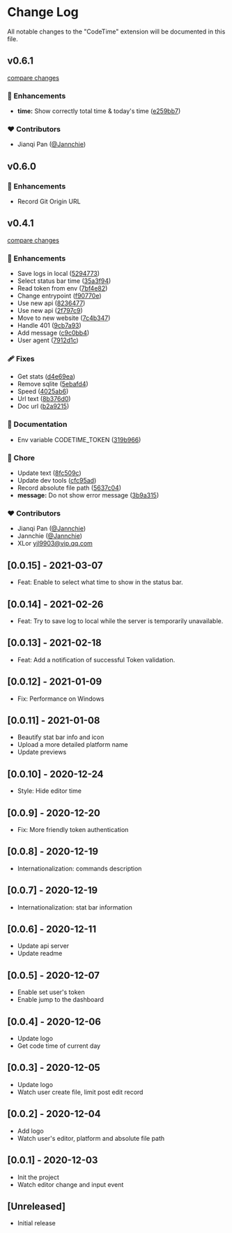 # Change Log

All notable changes to the "CodeTime" extension will be documented in this file.

## v0.6.1

[compare changes](https://github.com/Data-Trekkers/codetime-vscode/compare/v0.6.0...v0.6.1)

### 🚀 Enhancements

- **time:** Show correctly total time & today's time ([e259bb7](https://github.com/Data-Trekkers/codetime-vscode/commit/e259bb7))


### ❤️ Contributors

- Jianqi Pan ([@Jannchie](http://github.com/Jannchie))

## v0.6.0

### 🚀 Enhancements

- Record Git Origin URL

## v0.4.1

[compare changes](https://github.com/Data-Trekkers/codetime-vscode/compare/v0.0.13...v0.4.1)

### 🚀 Enhancements

- Save logs in local ([5294773](https://github.com/Data-Trekkers/codetime-vscode/commit/5294773))
- Select status bar time ([35a3f94](https://github.com/Data-Trekkers/codetime-vscode/commit/35a3f94))
- Read token from env ([7bf4e82](https://github.com/Data-Trekkers/codetime-vscode/commit/7bf4e82))
- Change entrypoint ([f90770e](https://github.com/Data-Trekkers/codetime-vscode/commit/f90770e))
- Use new api ([8236477](https://github.com/Data-Trekkers/codetime-vscode/commit/8236477))
- Use new api ([2f797c9](https://github.com/Data-Trekkers/codetime-vscode/commit/2f797c9))
- Move to new website ([7c4b347](https://github.com/Data-Trekkers/codetime-vscode/commit/7c4b347))
- Handle 401 ([9cb7a93](https://github.com/Data-Trekkers/codetime-vscode/commit/9cb7a93))
- Add message ([c9c0bb4](https://github.com/Data-Trekkers/codetime-vscode/commit/c9c0bb4))
- User agent ([7912d1c](https://github.com/Data-Trekkers/codetime-vscode/commit/7912d1c))

### 🩹 Fixes

- Get stats ([d4e69ea](https://github.com/Data-Trekkers/codetime-vscode/commit/d4e69ea))
- Remove sqlite ([5ebafd4](https://github.com/Data-Trekkers/codetime-vscode/commit/5ebafd4))
- Speed ([4025ab6](https://github.com/Data-Trekkers/codetime-vscode/commit/4025ab6))
- Url text ([8b376d0](https://github.com/Data-Trekkers/codetime-vscode/commit/8b376d0))
- Doc url ([b2a9215](https://github.com/Data-Trekkers/codetime-vscode/commit/b2a9215))

### 📖 Documentation

- Env variable CODETIME_TOKEN ([319b966](https://github.com/Data-Trekkers/codetime-vscode/commit/319b966))

### 🏡 Chore

- Update text ([8fc509c](https://github.com/Data-Trekkers/codetime-vscode/commit/8fc509c))
- Update dev tools ([cfc95ad](https://github.com/Data-Trekkers/codetime-vscode/commit/cfc95ad))
- Record absolute file path ([5637c04](https://github.com/Data-Trekkers/codetime-vscode/commit/5637c04))
- **message:** Do not show error message ([3b9a315](https://github.com/Data-Trekkers/codetime-vscode/commit/3b9a315))

### ❤️ Contributors

- Jianqi Pan ([@Jannchie](http://github.com/Jannchie))
- Jannchie ([@Jannchie](http://github.com/Jannchie))
- XLor <yjl9903@vip.qq.com>

## [0.0.15] - 2021-03-07

- Feat: Enable to select what time to show in the status bar.

## [0.0.14] - 2021-02-26

- Feat: Try to save log to local while the server is temporarily unavailable.

## [0.0.13] - 2021-02-18

- Feat: Add a notification of successful Token validation.

## [0.0.12] - 2021-01-09

- Fix: Performance on Windows

## [0.0.11] - 2021-01-08

- Beautify stat bar info and icon
- Upload a more detailed platform name
- Update previews

## [0.0.10] - 2020-12-24

- Style: Hide editor time

## [0.0.9] - 2020-12-20

- Fix: More friendly token authentication

## [0.0.8] - 2020-12-19

- Internationalization: commands description

## [0.0.7] - 2020-12-19

- Internationalization: stat bar information

## [0.0.6] - 2020-12-11

- Update api server
- Update readme

## [0.0.5] - 2020-12-07

- Enable set user's token
- Enable jump to the dashboard

## [0.0.4] - 2020-12-06

- Update logo
- Get code time of current day

## [0.0.3] - 2020-12-05

- Update logo
- Watch user create file, limit post edit record

## [0.0.2] - 2020-12-04

- Add logo
- Watch user's editor, platform and absolute file path

## [0.0.1] - 2020-12-03

- Init the project
- Watch editor change and input event

## [Unreleased]

- Initial release
